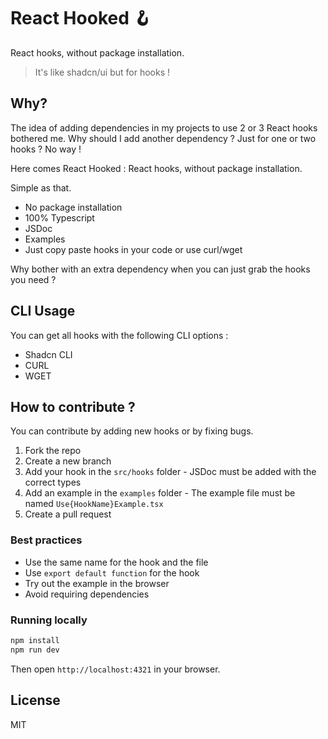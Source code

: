 # React Hooked 🪝

React hooks, without package installation.

> It's like shadcn/ui but for hooks !

## Why?

The idea of adding dependencies in my projects to use 2 or 3 React hooks bothered me. Why should I add another dependency ? Just for one or two hooks ? No way !

Here comes React Hooked : React hooks, without package installation.

Simple as that.

- No package installation
- 100% Typescript
- JSDoc
- Examples
- Just copy paste hooks in your code or use curl/wget

Why bother with an extra dependency when you can just grab the hooks you need ?

## CLI Usage

You can get all hooks with the following CLI options : 

- Shadcn CLI
- CURL
- WGET

## How to contribute ?

You can contribute by adding new hooks or by fixing bugs.

1. Fork the repo
2. Create a new branch
3. Add your hook in the `src/hooks` folder - JSDoc must be added with the correct types
4. Add an example in the `examples` folder - The example file must be named `Use{HookName}Example.tsx`
5. Create a pull request

### Best practices

- Use the same name for the hook and the file
- Use `export default function` for the hook
- Try out the example in the browser
- Avoid requiring dependencies

### Running locally

```sh
npm install
npm run dev
```

Then open `http://localhost:4321` in your browser.

## License

MIT
